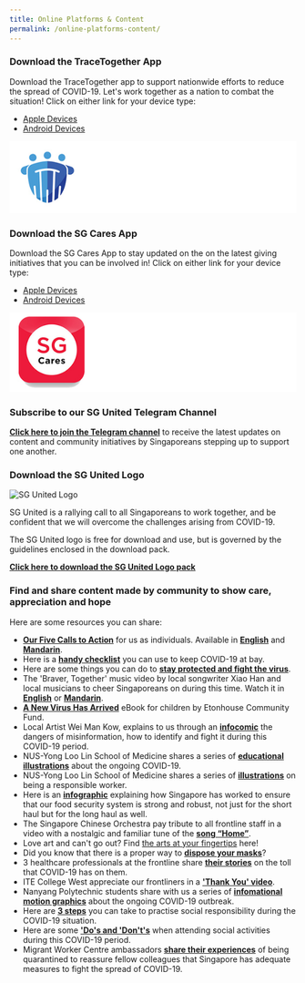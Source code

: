 ```yaml
---
title: Online Platforms & Content
permalink: /online-platforms-content/
---
```


### Download the TraceTogether App
Download the TraceTogether app to support nationwide efforts to reduce the spread of COVID-19. Let's work together as a nation to combat the situation!
Click on either link for your device type:
- [Apple Devices](https://apps.apple.com/sg/app/tracetogether/id1498276074)
- [Android Devices](https://play.google.com/store/apps/details?id=sg.gov.tech.bluetrace&hl=en)

![TraceTogether](/images/TTshare.jpg)

### Download the SG Cares App
Download the SG Cares App to stay updated on the on the latest giving initiatives that you can be involved in!
Click on either link for your device type:
- [Apple Devices](https://apps.apple.com/sg/app/sg-cares/id1315897116)
- [Android Devices](https://play.google.com/store/apps/details?id=org.nvpc.sgcares)

![SGCaresApp](/images/SGCaresIcon.jpg)
### Subscribe to our SG United Telegram Channel
**[Click here to join the Telegram channel](https://t.me/SG_United)** to receive the latest updates on content and community initiatives by Singaporeans stepping up to support one another. 

### Download the SG United Logo
![SG United Logo](/images/SGUnited4.png)

SG United is a rallying call to all Singaporeans to work together, and be confident that we will overcome the challenges arising from COVID-19.

The SG United logo is free for download and use, but is governed by the guidelines enclosed in the download pack.

**[Click here to download the SG United Logo pack](/media/SGUnited-Logo-Download.zip)**

### Find and share content made by community to show care, appreciation and hope
Here are some resources you can share:
* **[Our Five Calls to Action](/five-calls/)** for us as individuals. Available in **[English](/five-calls/)** and **[Mandarin](/five-calls-chi/)**.
* Here is a **[handy checklist](https://www.instagram.com/p/B9lEPX2nIu2/)** you can use to keep COVID-19 at bay.
* Here are some things you can do to **[stay protected and fight the virus](https://www.instagram.com/p/B9rL0H3nrFO/)**.
* The 'Braver, Together' music video by local songwriter Xiao Han and local musicians to cheer Singaporeans on during this time. Watch it in **[English](https://www.facebook.com/TSMCollegeSG/videos/814750172371019/)** or **[Mandarin](https://www.facebook.com/TSMCollegeSG/videos/2648069568646073/)**.
* **[A New Virus Has Arrived](https://info.etonhouse.com.sg/a-new-virus-has-arrived-ebook)** eBook for children by Etonhouse Community Fund.
* Local Artist Wei Man Kow, explains to us through an **[infocomic](https://www.instagram.com/p/B9wHIZZnPD7/)** the dangers of misinformation, how to identify and fight it during this COVID-19 period.
* NUS-Yong Loo Lin School of Medicine shares a series of **[educational illustrations](https://www.facebook.com/NUSMedicine/photos/a.2941972405853207/2951391228244658/?type=3&theater)** about the ongoing COVID-19.
* NUS-Yong Loo Lin School of Medicine shares a series of **[illustrations](https://www.facebook.com/NUSMedicine/photos/a.2941972405853207/3013867598663687/?type=3&theater)** on being a responsible worker.
* Here is an **[infographic](https://www.facebook.com/photo.php?fbid=10163153612300164&set=a.10150178879735164&type=3&theater)** explaining how Singapore has worked to ensure that our food security system is strong and robust, not just for the short haul but for the long haul as well.
* The Singapore Chinese Orchestra pay tribute to all frontline staff in a video with a nostalgic and familiar tune of the **[song “Home”](https://www.facebook.com/singapore.chinese.orchestra/videos/vb.87924944604/2678502572258578/?type=2&theater)**.
* Love art and can't go out? Find [the arts at your fingertips](https://www.straitstimes.com/lifestyle/arts/the-arts-at-your-fingertips) here!
* Did you know that there is a proper way to **[dispose your masks](https://www.facebook.com/youthdotsg/videos/vb.213387418691932/403084493876050/?type=2&theater)**?
* 3 healthcare professionals at the frontline share **[their stories](https://thekopi.co/2020/03/16/covid-19-healthcare-workers/?fbclid=IwAR2an8pXMwZKPjR7cHKzqTPCWNGexYQqzwI67A5etfDIthlXodBNIAPCwlo)** on the toll that COVID-19 has on them.
* ITE College West appreciate our frontliners in a **['Thank You' video](https://www.facebook.com/213387418691932/posts/3037077276322918/?vh=e&d=n)**.
* Nanyang Polytechnic students share with us a series of **[infomational motion graphics](https://www.instagram.com/p/B9jZZRBn90j/)** about the ongoing COVID-19 outbreak.
* Here are **[3 steps](https://www.instagram.com/p/B9wMOl4Bmxm/)** you can take to practise social responsibility during the COVID-19 situation.
* Here are some **['Do's and 'Don't's](https://www.instagram.com/p/B9ixedyn9m2/)** when attending social activities during this COVID-19 period.
* Migrant Worker Centre ambassadors **[share their experiences](https://www.youtube.com/watch?v=QDhd5-r92QY&feature=youtu.be&fbclid=IwAR2GtIOTE3PryDvpjW2p6g5_ntqo2_p-k93__3_UljLlRUuZUvT_KYJ-YT0)** of being quarantined to reassure fellow colleagues that Singapore has adequate measures to fight the spread of COVID-19.

